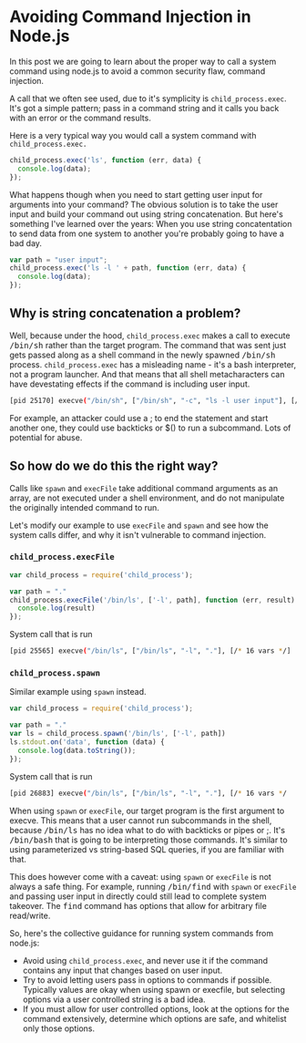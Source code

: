 # Avoiding Command Injection in Node.js

In this post we are going to learn about the proper way to call a system command using node.js to avoid a common security flaw, command injection.

A call that we often see used, due to it's symplicity is `child_process.exec`. It's got a simple pattern; pass in a command string and it calls you back with an error or the command results.

Here is a very typical way you would call a system command with `child_process.exec.`

```js
child_process.exec('ls', function (err, data) {
  console.log(data);
});
```

What happens though when you need to start getting user input for arguments into your command? The obvious solution is to take the user input and build your command out using string concatenation. But here's something I've learned over the years: When you use string concatentation to send data from one system to another you're probably going to have a bad day.

```js
var path = "user input";
child_process.exec('ls -l ' + path, function (err, data) {
  console.log(data);
});
```

## Why is string concatenation a problem?

Well, because under the hood, `child_process.exec`  makes a call to execute <kbd>/bin/sh</kbd> rather than the target program. The command that was sent just gets passed along as a shell command in the newly spawned <kbd>/bin/sh</kbd> process. `child_process.exec` has a misleading name - it's a bash interpreter, not a program launcher. And that means that all shell metacharacters can have devestating effects if the command is including user input.

```sh
[pid 25170] execve("/bin/sh", ["/bin/sh", "-c", "ls -l user input"], [/* 16 vars */]
```

For example, an attacker could use a ; to end the statement and start another one, they could use backticks or $() to run a subcommand. Lots of potential for abuse.

## So how do we do this the right way?

Calls like `spawn` and `execFile` take additional command arguments as an array, are not executed under a shell environment, and do not manipulate the originally intended command to run.

Let's modify our example to use `execFile` and `spawn` and see how the system calls differ, and why it isn't vulnerable to command injection.

### `child_process.execFile`

```js
var child_process = require('child_process');

var path = "."
child_process.execFile('/bin/ls', ['-l', path], function (err, result) {
  console.log(result)
});
```

System call that is run

```sh
[pid 25565] execve("/bin/ls", ["/bin/ls", "-l", "."], [/* 16 vars */]
```

### `child_process.spawn`

Similar example using `spawn` instead.

```js
var child_process = require('child_process');

var path = "."
var ls = child_process.spawn('/bin/ls', ['-l', path])
ls.stdout.on('data', function (data) {
  console.log(data.toString());
});
```

System call that is run

```sh
[pid 26883] execve("/bin/ls", ["/bin/ls", "-l", "."], [/* 16 vars */
```

When using `spawn` or `execFile`, our target program is the first argument to execve. This means that a user cannot run subcommands in the shell, because <kbd>/bin/ls</kbd> has no idea what to do with backticks or pipes or ;. It's <kbd>/bin/bash</kbd> that is going to be interpreting those commands. It's similar to using parameterized vs string-based SQL queries, if you are familiar with that.

This does however come with a caveat: using `spawn` or `execFile` is not always a safe thing. For example, running <kbd>/bin/find</kbd> with `spawn` or `execFile` and passing user input in directly could still lead to complete system takeover. The <kbd>find</kbd> command has options that allow for arbitrary file read/write.

So, here's the collective guidance for running system commands from node.js:

* Avoid using `child_process.exec`, and never use it if the command contains any input that changes based on user input.
* Try to avoid letting users pass in options to commands if possible. Typically values are okay when using spawn or execfile, but selecting options via a user controlled string is a bad idea.
* If you must allow for user controlled options, look at the options for the command extensively, determine which options are safe, and whitelist only those options.
